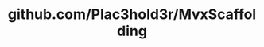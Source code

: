 ---
layout: post
title: github.com/Plac3hold3r/MvxScaffolding
categories: link
tags: [انگلیسی, گیت‌هاب, برنامه‌نویسی]
---